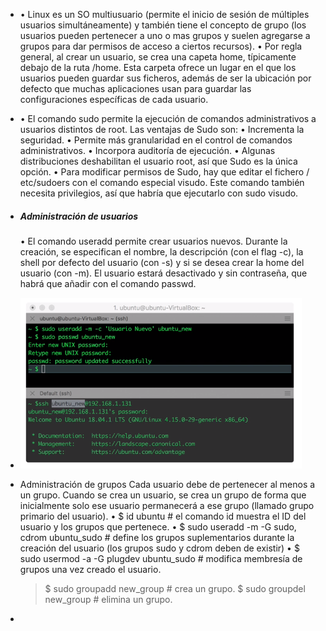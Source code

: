 - • Linux es un SO multiusuario (permite el inicio de sesión de múltiples usuarios simultáneamente) y
  también tiene el concepto de grupo (los usuarios pueden pertenecer a uno o mas grupos y suelen
  agregarse a grupos para dar permisos de acceso a ciertos recursos).
  • Por regla general, al crear un usuario, se crea una capeta home, típicamente debajo de la ruta /home.
  Esta carpeta ofrece un lugar en el que los usuarios pueden guardar sus ficheros, además de ser la
  ubicación por defecto que muchas aplicaciones usan para guardar las configuraciones específicas de
  cada usuario.
- • El comando sudo permite la ejecución de comandos administrativos a usuarios distintos de root.
  Las ventajas de Sudo son:
  • Incrementa la seguridad.
  • Permite más granularidad en el control de comandos administrativos.
  • Incorpora auditoría de ejecución.
  • Algunas distribuciones deshabilitan el usuario root, así que Sudo es la única opción.
  • Para modificar permisos de Sudo, hay que editar el fichero / etc/sudoers con el comando especial
  visudo. Este comando también necesita privilegios, así que habría que ejecutarlo con sudo visudo.
- ##### Administración de usuarios
  • El comando useradd permite crear usuarios nuevos. Durante la creación, se especifican el nombre, la
  descripción (con el flag -c), la shell por defecto del usuario (con -s) y si se desea crear la home del
  usuario (con -m). El usuario estará desactivado y sin contraseña, que habrá que añadir con el comando passwd.
- ![ScreenShot Tool -20240605210720.png](../assets/ScreenShot_Tool_-20240605210720_1717636053538_0.png)
- Administración de grupos
  Cada usuario debe de pertenecer al menos a un grupo. Cuando se crea un usuario, se crea un grupo de forma que inicialmente solo ese usuario permanecerá a ese grupo (llamado grupo primario del usuario).
  • $ id ubuntu # el comando id muestra el ID del usuario y los grupos que pertenece.
  • $ sudo useradd -m -G sudo, cdrom ubuntu_sudo # define los grupos suplementarios durante la
  creación del usuario (los grupos sudo y cdrom deben de existir)
  • $ sudo usermod -a -G plugdev ubuntu_sudo # modifica membresía de grupos una vez creado el
  usuario.
  
   > $ sudo groupadd new_group # crea un grupo.
   >  $ sudo groupdel new_group # elimina un grupo.
-